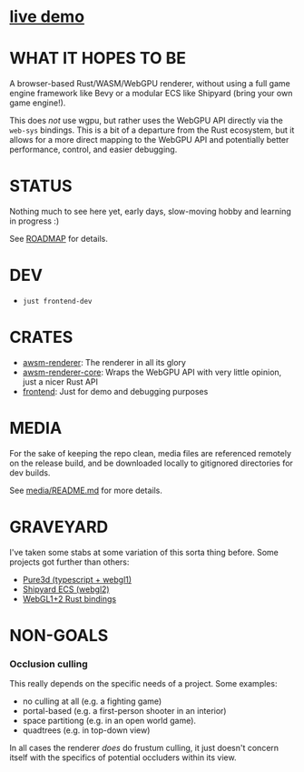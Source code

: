 # [live demo](https://dakom.github.io/awsm-renderer)

# WHAT IT HOPES TO BE 

A browser-based Rust/WASM/WebGPU renderer, without using a full game engine framework like Bevy or a modular ECS like Shipyard (bring your own game engine!).

This does *not* use wgpu, but rather uses the WebGPU API directly via the `web-sys` bindings. This is a bit of a departure from the Rust ecosystem, but it allows for a more direct mapping to the WebGPU API and potentially better performance, control, and easier debugging.

# STATUS

Nothing much to see here yet, early days, slow-moving hobby and learning in progress :)

See [ROADMAP](ROADMAP.md) for details.

# DEV

* `just frontend-dev`

# CRATES

* [awsm-renderer](crates/renderer): The renderer in all its glory 
* [awsm-renderer-core](crates/renderer-core): Wraps the WebGPU API with very little opinion, just a nicer Rust API
* [frontend](crates/frontend): Just for demo and debugging purposes 

# MEDIA

For the sake of keeping the repo clean, media files are referenced remotely on the release build, and be downloaded locally to gitignored directories for dev builds. 

See [media/README.md](media/README.md) for more details.

# GRAVEYARD

I've taken some stabs at some variation of this sorta thing before. Some projects got further than others:

* [Pure3d (typescript + webgl1)](https://github.com/dakom/pure3d-typescript)
* [Shipyard ECS (webgl2)](https://github.com/dakom/shipyard-webgl-renderer)
* [WebGL1+2 Rust bindings](https://github.com/dakom/awsm-web/tree/master/crate/src/webgl)

# NON-GOALS

### Occlusion culling

This really depends on the specific needs of a project. Some examples:

* no culling at all (e.g. a fighting game)
* portal-based (e.g. a first-person shooter in an interior) 
* space partitiong (e.g. in an open world game).
* quadtrees (e.g. in top-down view)

In all cases the renderer *does* do frustum culling, it just doesn't concern itself with the specifics of potential occluders within its view.
